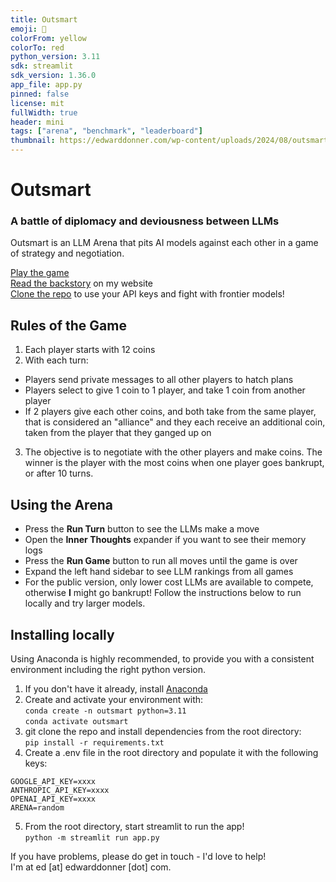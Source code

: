 ```yaml
---
title: Outsmart
emoji: 🧠
colorFrom: yellow
colorTo: red
python_version: 3.11
sdk: streamlit
sdk_version: 1.36.0
app_file: app.py
pinned: false
license: mit
fullWidth: true
header: mini
tags: ["arena", "benchmark", "leaderboard"]
thumbnail: https://edwarddonner.com/wp-content/uploads/2024/08/outsmart.jpg
---
```


# Outsmart
### A battle of diplomacy and deviousness between LLMs

Outsmart is an LLM Arena that pits AI models against each other
in a game of strategy and negotiation.

[Play the game](https://edwarddonner.com/outsmart/)  
[Read the backstory](https://edwarddonner.com/2024/08/06/outsmart/) on my website  
[Clone the repo](https://github.com/ed-donner/outsmart) to use your API keys and fight with frontier models!

## Rules of the Game

1. Each player starts with 12 coins
2. With each turn:
- Players send private messages to all other players to hatch plans
- Players select to give 1 coin to 1 player, and take 1 coin from another player
- If 2 players give each other coins, and both take from the same player, that is considered an "alliance" and they each receive an additional coin, taken from the player that they ganged up on
3. The objective is to negotiate with the other players and make coins. The winner is the player with the most coins when one player goes bankrupt, or after 10 turns.

## Using the Arena

- Press the **Run Turn** button to see the LLMs make a move
- Open the **Inner Thoughts** expander if you want to see their memory logs
- Press the **Run Game** button to run all moves until the game is over
- Expand the left hand sidebar to see LLM rankings from all games
- For the public version, only lower cost LLMs are available to compete, otherwise **I** might go bankrupt! Follow the instructions below to run locally and try larger models.

## Installing locally

Using Anaconda is highly recommended, to provide you with a consistent environment including the right python version.

1. If you don't have it already, install [Anaconda](https://docs.anaconda.com/anaconda/install/)
2. Create and activate your environment with:  
`conda create -n outsmart python=3.11`  
`conda activate outsmart`
3. git clone the repo and install dependencies from the root directory:  
`pip install -r requirements.txt`
4. Create a .env file in the root directory and populate it with the following keys:  
```
GOOGLE_API_KEY=xxxx  
ANTHROPIC_API_KEY=xxxx  
OPENAI_API_KEY=xxxx  
ARENA=random
```
5. From the root directory, start streamlit to run the app!  
`python -m streamlit run app.py`

If you have problems, please do get in touch - I'd love to help!  
I'm at ed [at] edwarddonner [dot] com.

